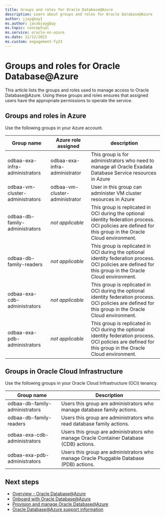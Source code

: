 ```yaml
---
title: Groups and roles for Oracle Database@Azure
description: Learn about groups and roles for Oracle Database@Azure
author: jjaygbay1
ms.author: jacobjaygbay
ms.topic: conceptual
ms.service: oracle-on-azure
ms.date: 12/12/2023
ms.custom: engagement-fy23
---
```


# Groups and roles for Oracle Database@Azure

This article lists the groups and roles used to manage access to Oracle Database@Azure. Using these groups and roles ensures that assigned users have the appropriate permissions to operate the service.

## Groups and roles in Azure

Use the following groups in your Azure account.

|Group name|Azure role assigned|description|
|----------|-------------------|-----------|
|odbaa-exa-infra-administrators| odbaa-exa-infra-administrator |This group is for administrators who need to manage all Oracle Exadata Database Service resources in Azure |
|odbaa-vm-cluster-administrators |odbaa-vm-cluster-administrator |User in this group can administer VM cluster resources in Azure |
|odbaa-db-family-administrators |*not applicable* | This group is replicated in OCI during the optional identity federation process. OCI policies are defined for this group in the Oracle Cloud environment. |
|odbaa-db-family-readers |*not applicable* |This group is replicated in OCI during the optional identity federation process. OCI policies are defined for this group in the Oracle Cloud environment. |
|odbaa-exa-cdb-administrators |*not applicable* |This group is replicated in OCI during the optional identity federation process. OCI policies are defined for this group in the Oracle Cloud environment. |
|odbaa-exa-pdb-administrators |*not applicable* |This group is replicated in OCI during the optional identity federation process. OCI policies are defined for this group in the Oracle Cloud environment. |

## Groups in Oracle Cloud Infrastructure 

Use the following groups in your Oracle Cloud Infrastructure (OCI) tenancy.

|Group name|Description|
|----------|-----------|
|odbaa-db-family-administrators | Users this group are administrators who manage database family actions. |
|odbaa-db-family-readers |Users this group are administrators who  read database family actions. |
|odbaa-exa-cdb-administrators |Users this group are administrators who manage Oracle Container Database (CDB) actions. |
|odbaa-exa-pdb-administrators | Users this group are administrators who manage Oracle Pluggable Database (PDB) actions.|

## Next steps
- [Overview - Oracle Database@Azure](database-overview.md)
- [Onboard with Oracle Database@Azure](onboard-oracle-database.md)
- [Provision and manage Oracle Database@Azure](provision-oracle-database.md)
- [Oracle Database@Azure support information](oracle-database-support.md)
